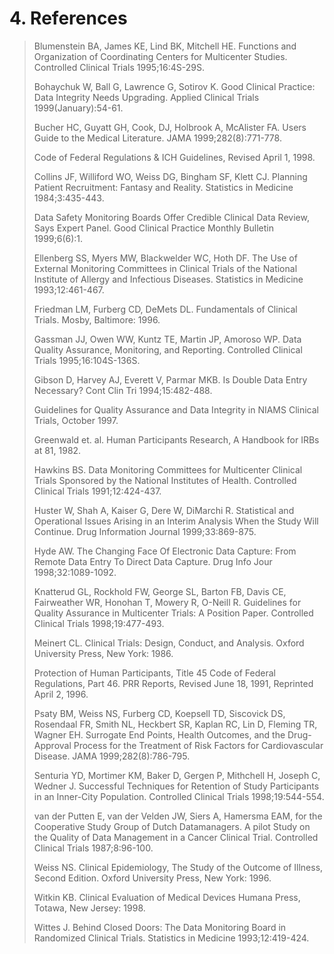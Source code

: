 # 4. References

> Blumenstein BA, James KE, Lind BK, Mitchell HE. Functions and
> Organization of Coordinating Centers for Multicenter Studies.
> Controlled Clinical Trials 1995;16:4S-29S.
>
> Bohaychuk W, Ball G, Lawrence G, Sotirov K. Good Clinical Practice:
> Data Integrity Needs Upgrading. Applied Clinical Trials
> 1999(January):54-61.
>
> Bucher HC, Guyatt GH, Cook, DJ, Holbrook A, McAlister FA. Users Guide
> to the Medical Literature. JAMA 1999;282(8):771-778.
>
> Code of Federal Regulations & ICH Guidelines, Revised April 1, 1998.
>
> Collins JF, Williford WO, Weiss DG, Bingham SF, Klett CJ. Planning
> Patient Recruitment: Fantasy and Reality. Statistics in Medicine
> 1984;3:435-443.
>
> Data Safety Monitoring Boards Offer Credible Clinical Data Review,
> Says Expert Panel. Good Clinical Practice Monthly Bulletin
> 1999;6(6):1.
>
> Ellenberg SS, Myers MW, Blackwelder WC, Hoth DF. The Use of External
> Monitoring Committees in Clinical Trials of the National Institute of
> Allergy and Infectious Diseases. Statistics in Medicine
> 1993;12:461-467.
>
> Friedman LM, Furberg CD, DeMets DL. Fundamentals of Clinical Trials.
> Mosby, Baltimore: 1996.
>
> Gassman JJ, Owen WW, Kuntz TE, Martin JP, Amoroso WP. Data Quality
> Assurance, Monitoring, and Reporting. Controlled Clinical Trials
> 1995;16:104S-136S.
>
> Gibson D, Harvey AJ, Everett V, Parmar MKB. Is Double Data Entry
> Necessary? Cont Clin Tri 1994;15:482-488.
>
> Guidelines for Quality Assurance and Data Integrity in NIAMS Clinical
> Trials, October 1997.
>
> Greenwald et. al. Human Participants Research, A Handbook for IRBs at
> 81, 1982.
>
> Hawkins BS. Data Monitoring Committees for Multicenter Clinical Trials
> Sponsored by the National Institutes of Health. Controlled Clinical
> Trials 1991;12:424-437.
>
> Huster W, Shah A, Kaiser G, Dere W, DiMarchi R. Statistical and
> Operational Issues Arising in an Interim Analysis When the Study Will
> Continue. Drug Information Journal 1999;33:869-875.
>
> Hyde AW. The Changing Face Of Electronic Data Capture: From Remote
> Data Entry To Direct Data Capture. Drug Info Jour 1998;32:1089-1092.
>
> Knatterud GL, Rockhold FW, George SL, Barton FB, Davis CE, Fairweather
> WR, Honohan T, Mowery R, O-Neill R. Guidelines for Quality Assurance
> in Multicenter Trials: A Position Paper. Controlled Clinical Trials
> 1998;19:477-493.
>
> Meinert CL. Clinical Trials: Design, Conduct, and Analysis. Oxford
> University Press, New York: 1986.
>
> Protection of Human Participants, Title 45 Code of Federal
> Regulations, Part 46. PRR Reports, Revised June 18, 1991, Reprinted
> April 2, 1996.
>
> Psaty BM, Weiss NS, Furberg CD, Koepsell TD, Siscovick DS, Rosendaal
> FR, Smith NL, Heckbert SR, Kaplan RC, Lin D, Fleming TR, Wagner EH.
> Surrogate End Points, Health Outcomes, and the Drug-Approval Process
> for the Treatment of Risk Factors for Cardiovascular Disease. JAMA
> 1999;282(8):786-795.
>
> Senturia YD, Mortimer KM, Baker D, Gergen P, Mithchell H, Joseph C,
> Wedner J. Successful Techniques for Retention of Study Participants in
> an Inner-City Population. Controlled Clinical Trials 1998;19:544-554.
>
> van der Putten E, van der Velden JW, Siers A, Hamersma EAM, for the
> Cooperative Study Group of Dutch Datamanagers. A pilot Study on the
> Quality of Data Management in a Cancer Clinical Trial. Controlled
> Clinical Trials 1987;8:96-100.
>
> Weiss NS. Clinical Epidemiology, The Study of the Outcome of Illness,
> Second Edition. Oxford University Press, New York: 1996.
>
> Witkin KB. Clinical Evaluation of Medical Devices Humana Press,
> Totawa, New Jersey: 1998.
>
> Wittes J. Behind Closed Doors: The Data Monitoring Board in Randomized
> Clinical Trials. Statistics in Medicine 1993;12:419-424.

